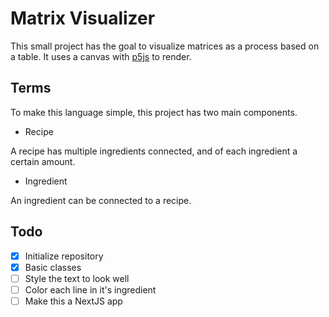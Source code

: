 # Matrix Visualizer

This small project has the goal to visualize matrices as a process based on a table. 
It uses a canvas with [p5js](https://p5js.org/) to render.

## Terms

To make this language simple, this project has two main components. 

- Recipe

A recipe has multiple ingredients connected, and of each ingredient a certain amount.

- Ingredient

An ingredient can be connected to a recipe.

## Todo

- [X] Initialize repository
- [X] Basic classes
- [ ] Style the text to look well
- [ ] Color each line in it's ingredient
- [ ] Make this a NextJS app
